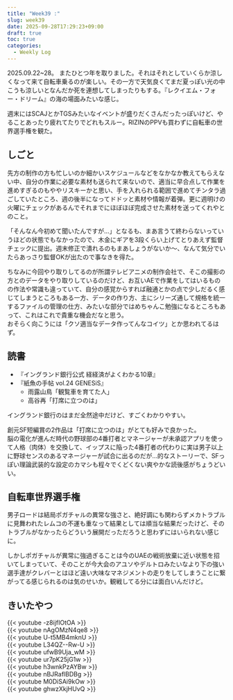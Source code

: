 ```yaml
---
title: "Week39 :"
slug: week39
date: 2025-09-28T17:29:23+09:00
draft: true
toc: true
categories:
  - Weekly Log
---
```

2025.09.22~28。
またひとつ年を取りました。それはそれとしていくらか涼しくなって来て自転車乗るのが楽しい。その一方で天気良くてまだ夏っぽい光の中こうも涼しいとなんだか死を連想してしまったりもする。『レクイエム・フォー・ドリーム』の海の場面みたいな感じ。

週末にはSCAJとかTGSみたいなイベントが盛りだくさんだったっぽいけど、やることあったり疲れてたりでどれもスルー。RIZINのPPVも買わずに自転車の世界選手権を観た。

<!--more-->

## しごと

先方の制作の方も忙しいのか細かいスケジュールなどをなかなか教えてもらえない中、自分の作業に必要な素材も送られて来ないので、適当に早合点して作業を進めすぎるのもややリスキーかと思い、手を入れられる範囲で進めてチンタラ過ごしていたところ、週の後半になってドドッと素材や情報が着弾。更に週明けの火曜にチェックがあるんでそれまでにほぼほぼ完成させた素材を送ってくれやとのこと。

「そんなん今初めて聞いたんですが…」となるも、まあ言うて終わらないっていうほどの状態でもなかったので、木金にギアを3段くらい上げてとりあえず監督チェックに提出。週末修正で潰れるのもまあしょうがないか～、なんて気分でいたらあっさり監督OKが出たので事なきを得た。

ちなみに今回やり取りしてるのが所謂テレビアニメの制作会社で、そこの撮影の方とのデータをやり取りしているのだけど、お互いAEで作業をしてはいるものの作法や常識も違っていて、自分の感覚からすれば融通とかの点で少しだるく感じてしまうところもある一方、データの作り方、主にシリーズ通して規格を統一するファイルの管理の仕方、みたいな部分ではめちゃんこ勉強になるところもあって、これはこれで貴重な機会だなと思う。  
おそらく向こうには「クソ適当なデータ作ってんなコイツ」とか思われてるはず。

## 読書

- 『イングランド銀行公式 経経済がよくわかる10章』
- 『紙魚の手帖 vol.24 GENESiS』
  - 雨露山鳥「観覧車を育てた人」
  - 高谷再「打席に立つのは」

イングランド銀行のはまだ全然途中だけど、すごくわかりやすい。  

創元SF短編賞の2作品は「打席に立つのは」がとても好みで良かった。  
脳の電化が進んだ時代の野球部の4番打者とマネージャーが未承認アプリを使って人格（肉体）を交換して、イップスに陥った4番打者の代わりに実は男子以上に野球センスのあるマネージャーが試合に出るのだが…的なストーリーで、SFっぽい理論武装的な設定のカマシも程々でくどくない爽やかな読後感がちょうどいい。

## 自転車世界選手権

男子ロードは結局ポガチャルの異常な強さと、絶好調にも関わらずメカトラブルに見舞われたレムコの不運も重なって結果としては順当な結果だったけど、そのトラブルがなかったらどういう展開だっただろうと思わずにはいられない感じに。

しかしポガチャルが異常に強過ぎることは今のUAEの戦術放棄に近い状態を招いてしまっていて、そのことが今大会のアユソやデルトロみたいなより下の強い選手達がクレバーとはほど遠い大味なマネジメントの走りをしてしまうことに繋がってる感じられるのは気のせいか。観戦してる分には面白いんだけど。

## きいたやつ

{{< youtube -z8ijfIOtOA >}}  
{{< youtube nAgOMzN4qe8 >}}  
{{< youtube U-t5MB4mknU >}}  
{{< youtube L34QZ--Rw-U >}}  
{{< youtube ufwB9Uja_wM >}}  
{{< youtube ur7pK25jG1w >}}  
{{< youtube h3wnkPzAYBw >}}  
{{< youtube nBJRaflBDBg >}}  
{{< youtube M0DiSAi9kOw >}}  
{{< youtube ghwzXkjHUvQ >}}

